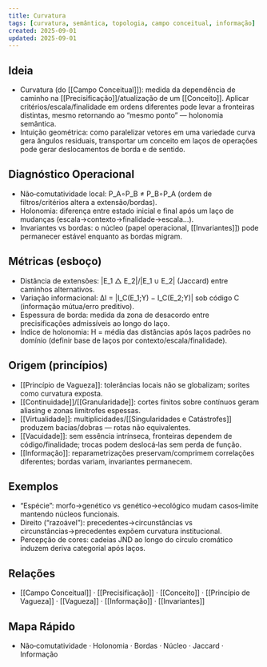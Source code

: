```yaml
---
title: Curvatura
tags: [curvatura, semântica, topologia, campo conceitual, informação]
created: 2025-09-01
updated: 2025-09-01
---
```


## Ideia
- Curvatura (do [[Campo Conceitual]]): medida da dependência de caminho na [[Precisificação]]/atualização de um [[Conceito]]. Aplicar critérios/escala/finalidade em ordens diferentes pode levar a fronteiras distintas, mesmo retornando ao “mesmo ponto” — holonomia semântica.
- Intuição geométrica: como paralelizar vetores em uma variedade curva gera ângulos residuais, transportar um conceito em laços de operações pode gerar deslocamentos de borda e de sentido.

## Diagnóstico Operacional
- Não‑comutatividade local: P_A∘P_B ≠ P_B∘P_A (ordem de filtros/critérios altera a extensão/bordas).
- Holonomia: diferença entre estado inicial e final após um laço de mudanças (escala→contexto→finalidade→escala…).
- Invariantes vs bordas: o núcleo (papel operacional, [[Invariantes]]) pode permanecer estável enquanto as bordas migram.

## Métricas (esboço)
- Distância de extensões: |E_1 △ E_2|/|E_1 ∪ E_2| (Jaccard) entre caminhos alternativos.
- Variação informacional: ΔI = |I_C(E_1;Y) − I_C(E_2;Y)| sob código C (informação mútua/erro preditivo).
- Espessura de borda: medida da zona de desacordo entre precisificações admissíveis ao longo do laço.
- Índice de holonomia: H = média das distâncias após laços padrões no domínio (definir base de laços por contexto/escala/finalidade).

## Origem (princípios)
- [[Princípio de Vagueza]]: tolerâncias locais não se globalizam; sorites como curvatura exposta.
- [[Continuidade]]/[[Granularidade]]: cortes finitos sobre contínuos geram aliasing e zonas limítrofes espessas.
- [[Virtualidade]]: multiplicidades/[[Singularidades e Catástrofes]] produzem bacias/dobras — rotas não equivalentes.
- [[Vacuidade]]: sem essência intrínseca, fronteiras dependem de código/finalidade; trocas podem deslocá‑las sem perda de função.
- [[Informação]]: reparametrizações preservam/comprimem correlações diferentes; bordas variam, invariantes permanecem.

## Exemplos
- “Espécie”: morfo→genético vs genético→ecológico mudam casos‑limite mantendo núcleos funcionais.
- Direito (“razoável”): precedentes→circunstâncias vs circunstâncias→precedentes expõem curvatura institucional.
- Percepção de cores: cadeias JND ao longo do círculo cromático induzem deriva categorial após laços.

## Relações
- [[Campo Conceitual]] · [[Precisificação]] · [[Conceito]] · [[Princípio de Vagueza]] · [[Vagueza]] · [[Informação]] · [[Invariantes]]

## Mapa Rápido
- Não‑comutatividade · Holonomia · Bordas · Núcleo · Jaccard · Informação
